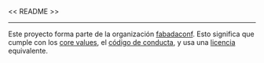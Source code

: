 << README >>

----------------------------
Este proyecto forma parte de la organización [fabadaconf](https://github.com/fabadaconf).
Esto significa que cumple con los [core values](https://github.com/fabadaconf/base/blob/master/files/VALUES.md), el [código de conducta](https://github.com/fabadaconf/base/blob/master/files/CODE_OF_CONDUCT.md), y usa una [licencia](https://github.com/fabadaconf/base/blob/master/files/LICENSE) equivalente.
